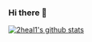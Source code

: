 ### Hi there 👋

[![2heal1's github stats](https://github-readme-stats.vercel.app/api?username=2heal1&theme=graywhite&show_icons=true&hide=contribs,prs)](https://github.com/anuraghazra/github-readme-stats)

